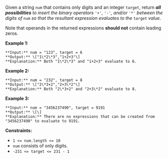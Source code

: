 Given a string `num` that contains only digits and an integer `target`, return _**all possibilities** to insert the binary operators_ `'+'`_,_ `'-'`_, and/or_ `'*'` _between the digits of_ `num` _so that the resultant expression evaluates to the_ `target` _value_.

Note that operands in the returned expressions **should not** contain leading zeros.

**Example 1:**

```
**Input:** num = "123", target = 6
**Output:** \["1\*2\*3","1+2+3"\]
**Explanation:** Both "1\*2\*3" and "1+2+3" evaluate to 6.
```

**Example 2:**

```
**Input:** num = "232", target = 8
**Output:** \["2\*3+2","2+3\*2"\]
**Explanation:** Both "2\*3+2" and "2+3\*2" evaluate to 8.
```

**Example 3:**

```
**Input:** num = "3456237490", target = 9191
**Output:** \[\]
**Explanation:** There are no expressions that can be created from "3456237490" to evaluate to 9191.
```

**Constraints:**

*   `1 <= num.length <= 10`
*   `num` consists of only digits.
*   `-231 <= target <= 231 - 1`